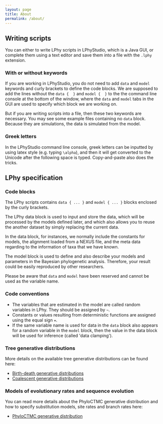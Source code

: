 ```yaml
---
layout: page
title: About
permalink: /about/
---
```


## Writing scripts

You can either to write LPhy scripts in LPhyStudio, which is a Java GUI,
or complete them using a text editor and save them into a file with the `.lphy` extension.   

### With or without keywords

If you are working in LPhyStudio, you do not need to add `data` and `model` keywords 
and curly brackets to define the code blocks.
We are supposed to add the lines without the `data {  }` and `model {  }` to the the command line console 
at the bottom of the window, where the `data` and `model` tabs in the GUI are used to specify 
which block we are working on.

But if you are writing scripts into a file, then these two keywords are necessary.
You may see some example files containing no `data` block. 
Because they are simulations, the data is simulated from the model.


### Greek letters

In the LPhyStudio command line console, greek letters can be inputted by using latex style (e.g. typing `\alpha`), 
and then it will get converted to the Unicode after the following space is typed.
Copy-and-paste also does the tricks.


## LPhy specification

### Code blocks

The LPhy scripts contains `data { ... }` and `model { ... }` blocks enclosed by the curly brackets.

The LPhy data block is used to input and store the data, 
which will be processed by the models defined later, 
and which also allows you to reuse the another dataset 
by simply replacing the current data. 

In the data block, for instances, we normally include the constants for models, 
the alignment loaded from a NEXUS file, 
and the meta data regarding to the information of taxa that we have known.

The model block is used to define and also describe your models and parameters
in the Bayesian phylogenetic analysis.
Therefore, your result could be easily reproduced by other researchers. 

Please be aware that `data` and `model` have been reserved and cannot be used as the variable name.


### Code conventions

- The variables that are estimated in the model are called random variables in LPhy. 
They should be assigned by `~`.
- Constants or values resulting from deterministic functions are assigned using the equal sign `=`.
- If the same variable name is used for data in the `data` block 
also appears for a random variable in the `model` block, then the value in the data block will be used for inference (called 'data clamping').


### Tree generative distributions

More details on the available tree generative distributions can be found here: 

* [Birth-death generative distributions](https://github.com/LinguaPhylo/linguaPhylo/blob/master/doc/lphy/evolution/birthdeath.md)
* [Coalescent generative distributions](https://github.com/LinguaPhylo/linguaPhylo/blob/master/doc/lphy/evolution/coalescent.md)

### Models of evolutionary rates and sequence evolution

You can read more details about the PhyloCTMC generative distribution and how to specify substitution models, 
site rates and branch rates here:

* [PhyloCTMC generative distribution](https://github.com/LinguaPhylo/linguaPhylo/blob/master/doc/lphy/evolution/likelihood.md)
